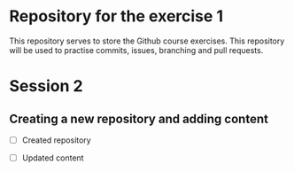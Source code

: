 # Repository for the exercise 1
This repository serves to store the Github course exercises.
This repository will be used to practise commits, issues, branching and pull requests. 

# Session 2

## Creating a new repository and adding content

- [ ] Created repository
- [ ] Updated content

